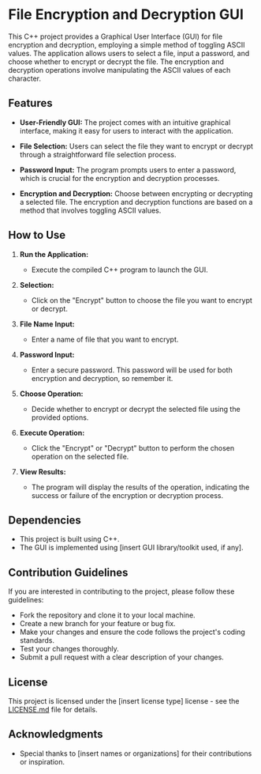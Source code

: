 # File Encryption and Decryption GUI

This C++ project provides a Graphical User Interface (GUI) for file encryption and decryption, employing a simple method of toggling ASCII values. The application allows users to select a file, input a password, and choose whether to encrypt or decrypt the file. The encryption and decryption operations involve manipulating the ASCII values of each character.

## Features

- **User-Friendly GUI:** The project comes with an intuitive graphical interface, making it easy for users to interact with the application.

- **File Selection:** Users can select the file they want to encrypt or decrypt through a straightforward file selection process.

- **Password Input:** The program prompts users to enter a password, which is crucial for the encryption and decryption processes.

- **Encryption and Decryption:** Choose between encrypting or decrypting a selected file. The encryption and decryption functions are based on a method that involves toggling ASCII values.

## How to Use

1. **Run the Application:**
   - Execute the compiled C++ program to launch the GUI.

2. **Selection:**
   - Click on the "Encrypt" button to choose the file you want to encrypt or decrypt.
     
3. **File Name Input:**
   - Enter a name of file that you want to encrypt.

3. **Password Input:**
   - Enter a secure password. This password will be used for both encryption and decryption, so remember it.

4. **Choose Operation:**
   - Decide whether to encrypt or decrypt the selected file using the provided options.

5. **Execute Operation:**
   - Click the "Encrypt" or "Decrypt" button to perform the chosen operation on the selected file.

6. **View Results:**
   - The program will display the results of the operation, indicating the success or failure of the encryption or decryption process.

## Dependencies

- This project is built using C++.
- The GUI is implemented using [insert GUI library/toolkit used, if any].

## Contribution Guidelines

If you are interested in contributing to the project, please follow these guidelines:

- Fork the repository and clone it to your local machine.
- Create a new branch for your feature or bug fix.
- Make your changes and ensure the code follows the project's coding standards.
- Test your changes thoroughly.
- Submit a pull request with a clear description of your changes.

## License

This project is licensed under the [insert license type] license - see the [LICENSE.md](LICENSE.md) file for details.

## Acknowledgments

- Special thanks to [insert names or organizations] for their contributions or inspiration.
